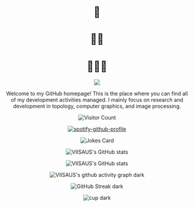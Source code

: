 
<div align="center"> 
<h1>🥰</h1>
<h1>🥵🥵</h1>
<h1>🥵🥵🥵</h1>

</div>

<div align="center">
<img src="https://readme-typing-svg.demolab.com?font=Google+Code&pause=1000&color=F7C255&width=435&lines=Courage+and+Imagine+makes+creativity">
<p>Welcome to my GitHub homepage! This is the place where you can find all of my development activities managed. I mainly focus on research and development in topology, computer graphics, and image processing.</p>


![Visitor Count](https://profile-counter.glitch.me/JOviisaus/count.svg)

<div text-align="center">


[![spotify-github-profile](https://spotify-github-profile.vercel.app/api/view?uid=31ubgh53cifsw6ww2slstcdquahi&cover_image=true&theme=novatorem&show_offline=false&background_color=121212&interchange=false&bar_color=53b14f&bar_color_cover=false)](https://github.com/kittinan/spotify-github-profile)

<img src="https://readme-jokes.vercel.app/api?hideBorder&bgColor=%23121212" alt="Jokes Card" />
</div>


![VIISAUS's GitHub stats](https://github-readme-stats.vercel.app/api?username=JOviisaus&count_private=true&show_icons=true&theme=onedark)

<!-- ![VIISAUS's GitHub stats](https://github-readme-stats.vercel.app/api?username=JOviisaus&count_private=true&show_icons=true&theme=swift#gh-light-mode-only) -->


![VIISAUS's GitHub stats](https://github-readme-stats.vercel.app/api/top-langs/?username=JOviisaus&hide_progress=false&layout=donut-vertical&theme=onedark)
<!-- ![VIISAUS's GitHub stats](https://github-readme-stats.vercel.app/api/top-langs/?username=JOviisaus&hide_progress=false&layout=donut-vertical&theme=swift#gh-light-mode-only) -->

![VIISAUS's github activity graph dark](https://github-readme-activity-graph.vercel.app/graph?username=JOviisaus&theme=github)

<!-- ![VIISAUS's github activity graph light](https://github-readme-activity-graph.vercel.app/graph?username=JOviisaus&theme=default#gh-light-mode-only) -->

![GitHub Streak dark](https://streak-stats.demolab.com/?user=JOviisaus&theme=onedark)

<!-- ![GitHub Streak light](https://streak-stats.demolab.com/?user=JOviisaus&theme=swift#gh-light-mode-only) -->

![cup dark](https://github-profile-trophy.vercel.app/?username=JOviisaus&theme=onedark)

<!-- ![cup light](https://github-profile-trophy.vercel.app/?username=JOviisaus&theme=swift#gh-light-mode-only) -->


</div>





